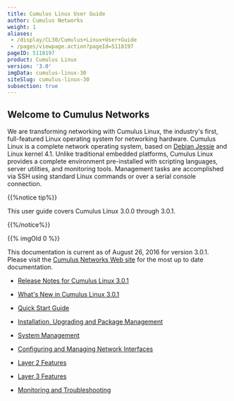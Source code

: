 ```yaml
---
title: Cumulus Linux User Guide
author: Cumulus Networks
weight: 1
aliases:
 - /display/CL30/Cumulus+Linux+User+Guide
 - /pages/viewpage.action?pageId=5118197
pageID: 5118197
product: Cumulus Linux
version: '3.0'
imgData: cumulus-linux-30
siteSlug: cumulus-linux-30
subsection: true
---
```

## Welcome to Cumulus Networks

We are transforming networking with Cumulus Linux, the industry's first,
full-featured Linux operating system for networking hardware. Cumulus
Linux is a complete network operating system, based on [Debian
Jessie](https://www.debian.org/releases/jessie/) and Linux kernel 4.1.
Unlike traditional embedded platforms, Cumulus Linux provides a complete
environment pre-installed with scripting languages, server utilities,
and monitoring tools. Management tasks are accomplished via SSH using
standard Linux commands or over a serial console connection.

{{%notice tip%}}

This user guide covers Cumulus Linux 3.0.0 through 3.0.1.

{{%/notice%}}

{{% imgOld 0 %}}

This documentation is current as of August 26, 2016 for version 3.0.1.
Please visit the [Cumulus Networks Web
site](http://docs.cumulusnetworks.com) for the most up to date
documentation.

  - [Release Notes for Cumulus
    Linux 3.0.1](https://support.cumulusnetworks.com/hc/en-us/articles/222822047)

  - [What's New in Cumulus Linux
    3.0.1](/version/cumulus-linux-30/What's-New-in-Cumulus-Linux-3.0.1)

  - [Quick Start Guide](/version/cumulus-linux-30/Quick-Start-Guide)

  - [Installation, Upgrading and Package
    Management](/version/cumulus-linux-30/Installation-Upgrading-and-Package-Management/)

  - [System Management](/version/cumulus-linux-30/System-Management/)

  - [Configuring and Managing Network
    Interfaces](/version/cumulus-linux-30/Configuring-and-Managing-Network-Interfaces/)

  - [Layer 2
    Features](/version/cumulus-linux-30/Layer-1-and-Layer-2-Features/)

  - [Layer 3 Features](/version/cumulus-linux-30/Layer-3-Features/)

  - [Monitoring and
    Troubleshooting](/version/cumulus-linux-30/Monitoring-and-Troubleshooting/)

<article id="html-search-results" class="ht-content" style="display: none;">

</article>

<footer id="ht-footer">

</footer>
